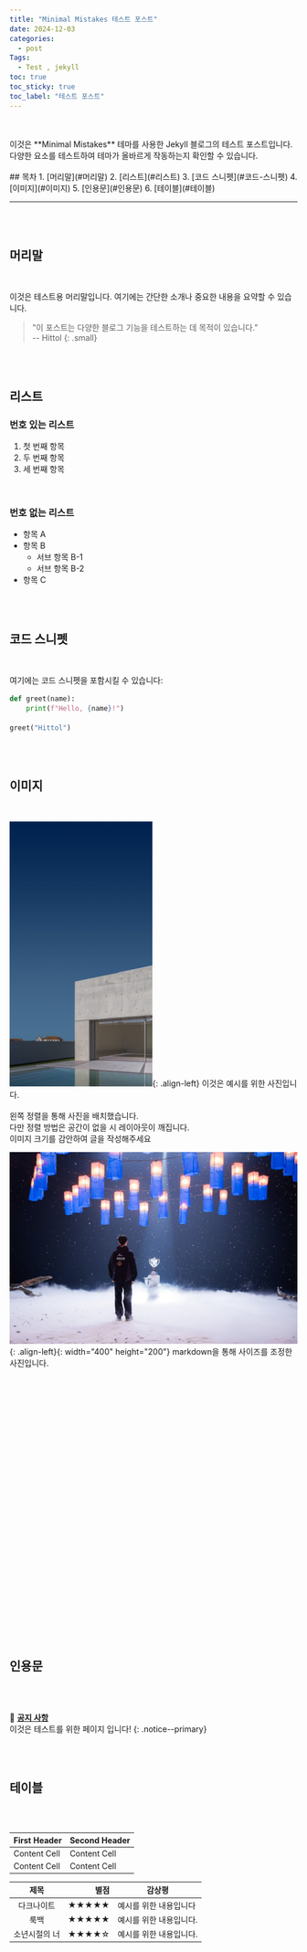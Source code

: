 ```yaml
---
title: "Minimal Mistakes 테스트 포스트"
date: 2024-12-03
categories:
  - post
Tags:
  - Test , jekyll
toc: true
toc_sticky: true
toc_label: "테스트 포스트"
---
```

<br>
<br>
이것은 **Minimal Mistakes** 테마를 사용한 Jekyll 블로그의 테스트 포스트입니다.<br>
다양한 요소를 테스트하여 테마가 올바르게 작동하는지 확인할 수 있습니다.
<br>
<br>
## 목차
1. [머리말](#머리말)
2. [리스트](#리스트)
3. [코드 스니펫](#코드-스니펫)
4. [이미지](#이미지)
5. [인용문](#인용문)
6. [테이블](#테이블)

---
<br>
<br>

## 머리말

<br>

이것은 테스트용 머리말입니다. 여기에는 간단한 소개나 중요한 내용을 요약할 수 있습니다.

> "이 포스트는 다양한 블로그 기능을 테스트하는 데 목적이 있습니다."<br>
> -- Hittol
{: .small}
   
<br>
<br>


## 리스트

### 번호 있는 리스트
1. 첫 번째 항목
2. 두 번째 항목
3. 세 번째 항목

<br>

### 번호 없는 리스트
- 항목 A
- 항목 B
  - 서브 항목 B-1
  - 서브 항목 B-2
- 항목 C
    
<br>
<br>

   
## 코드 스니펫

<br>

여기에는 코드 스니펫을 포함시킬 수 있습니다:

```python
def greet(name):
    print(f"Hello, {name}!")

greet("Hittol")
```

<br>
<br>
   
## 이미지

<br>

![image](/assets/images/ForTestPage01.jpg){: .align-left}
이것은 예시를 위한 사진입니다.<br>    
왼쪽 정렬을 통해 사진을 배치했습니다.<br>
다만 정렬 방법은 공간이 없을 시 레이아웃이 깨집니다.<br>
이미지 크기를 감안하여 글을 작성해주세요<br>
   

![image](/assets/images/PostPage_02.jpg){: .align-left}{: width="400" height="200"}
markdown을 통해 사이즈를 조정한 사진입니다.
<br>
<br>
<br>
<br>
<br>
<br>
<br>
<br>
<br>
<br>
<br>
<br>
<br>
<br>
<br>
<br>
<br>
<br>
<br>
<br>
<br>
<br>
<br>
<br>
<br>
<br>
<br>
<br>
<br>

## 인용문

<br>
<br>

🌝 **<u>공지 사항</u>**<br>
이것은 테스트를 위한 페이지 입니다!
{: .notice--primary}

<br>
<br>
   
## 테이블

<br>
<br>


| First Header  | Second Header |
| ------------- | ------------- |
| Content Cell  | Content Cell  |
| Content Cell  | Content Cell  |

|**제목**|별점|감상평|
|:---:|---:|---|
|다크나이트|★★★★★|예시를 위한 내용입니다|
|룩백|★★★★★|예시를 위한 내용입니다.|
|소년시절의 너|★★★★☆|예시를 위한 내용입니다.|

<br>
<br>
